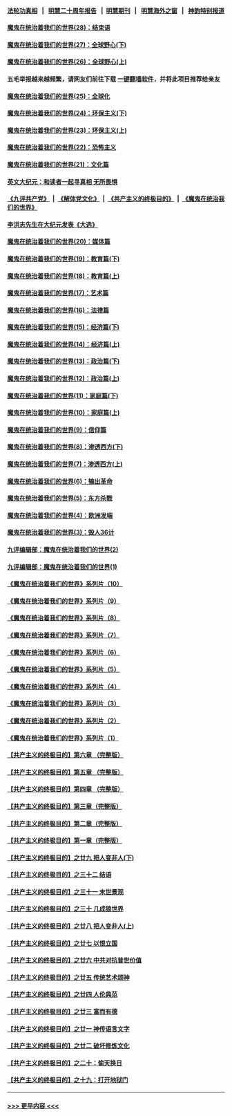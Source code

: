 #### [法轮功真相](https://github.com/gfw-breaker/truth/blob/master/README.md?t=0) &nbsp;&nbsp;|&nbsp;&nbsp; [明慧二十周年报告](https://github.com/gfw-breaker/mh-reports/blob/master/README.md?t=0) &nbsp;&nbsp;|&nbsp;&nbsp;[明慧期刊](https://github.com/gfw-breaker/mh-qikan) &nbsp;&nbsp;|&nbsp;&nbsp; [明慧海外之窗](https://github.com/gfw-breaker/mh-news/blob/master/README.md?t=0) &nbsp;&nbsp;|&nbsp;&nbsp; [神韵特别报道](https://github.com/gfw-breaker/mh-news/blob/master/shenyun.md?t=0)
#### [魔鬼在统治着我们的世界(28)：结束语](../pages/nsc422/n10936246.md?t=07090202) 
#### [魔鬼在统治着我们的世界(27)：全球野心(下)](../pages/nsc422/n10928319.md?t=07090202) 
#### [魔鬼在统治着我们的世界(26)：全球野心(上)](../pages/nsc422/n10900318.md?t=07090202) 
#### 五毛举报越来越频繁，请网友们前往下载 [一键翻墙软件](https://github.com/gfw-breaker/ssr-accounts)，并将此项目推荐给亲友
#### [魔鬼在统治着我们的世界(25)：全球化](../pages/nsc422/n10788205.md?t=07090202) 
#### [魔鬼在统治着我们的世界(24)：环保主义(下)](../pages/nsc422/n10695307.md?t=07090202) 
#### [魔鬼在统治着我们的世界(23)：环保主义(上)](../pages/nsc422/n10688613.md?t=07090202) 
#### [魔鬼在统治着我们的世界(22)：恐怖主义](../pages/nsc422/n10614727.md?t=07090202) 
#### [魔鬼在统治着我们的世界(21)：文化篇](../pages/nsc422/n10597706.md?t=07090202) 
#### [英文大纪元：和读者一起寻真相 无所畏惧](../pages/nsc422/n12542027.md?t=07090202) 
#### [《九评共产党》](https://github.com/begood0513/9ping.md/blob/master/README.md) &nbsp;|&nbsp; [《解体党文化》](../../../../jtdwh.md/blob/master/README.md)  &nbsp;|&nbsp; [《共产主义的终极目的》](../../../../gczydzjmd.md/blob/master/README.md) &nbsp;|&nbsp; [《魔鬼在统治我们的世界》](../../../../mgztzwmdsj.md/blob/master/README.md) 
#### [李洪志先生在大纪元发表《大选》](../pages/nsc422/n12534746.md?t=07090202) 
#### [魔鬼在统治着我们的世界(20)：媒体篇](../pages/nsc422/n10586579.md?t=07090202) 
#### [魔鬼在统治着我们的世界(19)：教育篇(下)](../pages/nsc422/n10564808.md?t=07090202) 
#### [魔鬼在统治着我们的世界(18)：教育篇(上)](../pages/nsc422/n10526970.md?t=07090202) 
#### [魔鬼在统治着我们的世界(17)：艺术篇](../pages/nsc422/n10499093.md?t=07090202) 
#### [魔鬼在统治着我们的世界(16)：法律篇](../pages/nsc422/n10485969.md?t=07090202) 
#### [魔鬼在统治着我们的世界(15)：经济篇(下)](../pages/nsc422/n10469975.md?t=07090202) 
#### [魔鬼在统治着我们的世界(14)：经济篇(上)](../pages/nsc422/n10457370.md?t=07090202) 
#### [魔鬼在统治着我们的世界(13)：政治篇(下)](../pages/nsc422/n10448270.md?t=07090202) 
#### [魔鬼在统治着我们的世界(12)：政治篇(上)](../pages/nsc422/n10444576.md?t=07090202) 
#### [魔鬼在统治着我们的世界(11)：家庭篇(下)](../pages/nsc422/n10440961.md?t=07090202) 
#### [魔鬼在统治着我们的世界(10)：家庭篇(上)](../pages/nsc422/n10435448.md?t=07090202) 
#### [魔鬼在统治着我们的世界(9)：信仰篇](../pages/nsc422/n10432159.md?t=07090202) 
#### [魔鬼在统治着我们的世界(8)：渗透西方(下)](../pages/nsc422/n10429603.md?t=07090202) 
#### [魔鬼在统治着我们的世界(7)：渗透西方(上)](../pages/nsc422/n10426013.md?t=07090202) 
#### [魔鬼在统治着我们的世界(6)：输出革命](../pages/nsc422/n10421536.md?t=07090202) 
#### [魔鬼在统治着我们的世界(5)：东方杀戮](../pages/nsc422/n10417707.md?t=07090202) 
#### [魔鬼在统治着我们的世界(4)：欧洲发端](../pages/nsc422/n10414890.md?t=07090202) 
#### [魔鬼在统治着我们的世界(3)：毁人36计](../pages/nsc422/n10411583.md?t=07090202) 
#### [九评编辑部：魔鬼在统治着我们的世界(2)](../pages/nsc422/n10410036.md?t=07090202) 
#### [九评编辑部：魔鬼在统治着我们的世界(1)](../pages/nsc422/n10406825.md?t=07090202) 
#### [《魔鬼在统治着我们的世界》系列片（10）](../pages/nsc422/n12292670.md?t=07090202) 
#### [《魔鬼在统治着我们的世界》系列片（9）](../pages/nsc422/n12290859.md?t=07090202) 
#### [《魔鬼在统治着我们的世界》系列片（8）](../pages/nsc422/n12287445.md?t=07090202) 
#### [《魔鬼在统治着我们的世界》系列片（7）](../pages/nsc422/n12283425.md?t=07090202) 
#### [《魔鬼在统治着我们的世界》系列片（6）](../pages/nsc422/n12282314.md?t=07090202) 
#### [《魔鬼在统治着我们的世界》系列片（5）](../pages/nsc422/n12281419.md?t=07090202) 
#### [《魔鬼在统治着我们的世界》系列片（4）](../pages/nsc422/n12274024.md?t=07090202) 
#### [《魔鬼在统治着我们的世界》系列片（3）](../pages/nsc422/n12271322.md?t=07090202) 
#### [《魔鬼在统治着我们的世界》系列片（2）](../pages/nsc422/n12269049.md?t=07090202) 
#### [《魔鬼在统治着我们的世界》系列片（1）](../pages/nsc422/n12267575.md?t=07090202) 
#### [【共产主义的终极目的】第六章 （完整版）](../pages/nsc422/n11428913.md?t=07090202) 
#### [【共产主义的终极目的】第五章 （完整版）](../pages/nsc422/n11428912.md?t=07090202) 
#### [【共产主义的终极目的】第四章 （完整版）](../pages/nsc422/n11428907.md?t=07090202) 
#### [【共产主义的终极目的】第三章（完整版）](../pages/nsc422/n11428848.md?t=07090202) 
#### [【共产主义的终极目的】第二章（完整版）](../pages/nsc422/n11428831.md?t=07090202) 
#### [【共产主义的终极目的】第一章（完整版）](../pages/nsc422/n11417651.md?t=07090202) 
#### [【共产主义的终极目的】之廿九 把人变非人(下)](../pages/nsc422/n11344140.md?t=07090202) 
#### [【共产主义的终极目的】之三十二 结语](../pages/nsc422/n11360535.md?t=07090202) 
#### [【共产主义的终极目的】之三十一 末世景观](../pages/nsc422/n11351129.md?t=07090202) 
#### [【共产主义的终极目的】之三十 几成狼世界](../pages/nsc422/n11348280.md?t=07090202) 
#### [【共产主义的终极目的】之廿八 把人变非人(上)](../pages/nsc422/n11340492.md?t=07090202) 
#### [【共产主义的终极目的】之廿七 以恨立国](../pages/nsc422/n11336944.md?t=07090202) 
#### [【共产主义的终极目的】之廿六 中共对抗普世价值](../pages/nsc422/n11324785.md?t=07090202) 
#### [【共产主义的终极目的】之廿五 传统艺术颂神](../pages/nsc422/n11296396.md?t=07090202) 
#### [【共产主义的终极目的】之廿四 人伦典范](../pages/nsc422/n11296397.md?t=07090202) 
#### [【共产主义的终极目的】之廿三 富而有德](../pages/nsc422/n11283598.md?t=07090202) 
#### [【共产主义的终极目的】之廿一 神传语言文字](../pages/nsc422/n11263265.md?t=07090202) 
#### [【共产主义的终极目的】之廿二 破坏修炼文化](../pages/nsc422/n11245728.md?t=07090202) 
#### [【共产主义的终极目的】之二十：偷天换日](../pages/nsc422/n11238846.md?t=07090202) 
#### [【共产主义的终极目的】之十九：打开地狱门](../pages/nsc422/n11206376.md?t=07090202) 

----
#### [ >>> 更早内容 <<< ](../indexes/nsc422-earlier.md)
